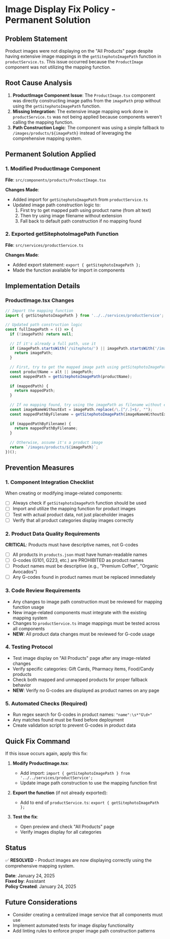 # Image Display Fix Policy - Permanent Solution

## Problem Statement
Product images were not displaying on the "All Products" page despite having extensive image mappings in the `getSitephotoImagePath` function in `productService.ts`. This issue occurred because the `ProductImage` component was not utilizing the mapping function.

## Root Cause Analysis
1. **ProductImage Component Issue**: The `ProductImage.tsx` component was directly constructing image paths from the `imagePath` prop without using the `getSitephotoImagePath` function.
2. **Missing Integration**: The extensive image mapping work done in `productService.ts` was not being applied because components weren't calling the mapping function.
3. **Path Construction Logic**: The component was using a simple fallback to `/images/products/${imagePath}` instead of leveraging the comprehensive mapping system.

## Permanent Solution Applied

### 1. Modified ProductImage Component
**File**: `src/components/products/ProductImage.tsx`

**Changes Made**:
- Added import for `getSitephotoImagePath` from `productService.ts`
- Updated image path construction logic to:
  1. First try to get mapped path using product name (from alt text)
  2. Then try using image filename without extension
  3. Fall back to default path construction if no mapping found

### 2. Exported getSitephotoImagePath Function
**File**: `src/services/productService.ts`

**Changes Made**:
- Added export statement: `export { getSitephotoImagePath };`
- Made the function available for import in components

## Implementation Details

### ProductImage.tsx Changes
```typescript
// Import the mapping function
import { getSitephotoImagePath } from '../../services/productService';

// Updated path construction logic
const fullImagePath = (() => {
  if (!imagePath) return null;
  
  // If it's already a full path, use it
  if (imagePath.startsWith('/sitephoto/') || imagePath.startsWith('/images/')) {
    return imagePath;
  }
  
  // First, try to get the mapped image path using getSitephotoImagePath
  const productName = alt || imagePath;
  const mappedPath = getSitephotoImagePath(productName);
  
  if (mappedPath) {
    return mappedPath;
  }
  
  // If no mapping found, try using the imagePath as filename without extension
  const imageNameWithoutExt = imagePath.replace(/\.[^/.]+$/, "");
  const mappedPathByFilename = getSitephotoImagePath(imageNameWithoutExt);
  
  if (mappedPathByFilename) {
    return mappedPathByFilename;
  }
  
  // Otherwise, assume it's a product image
  return `/images/products/${imagePath}`;
})();
```

## Prevention Measures

### 1. Component Integration Checklist
When creating or modifying image-related components:
- [ ] Always check if `getSitephotoImagePath` function should be used
- [ ] Import and utilize the mapping function for product images
- [ ] Test with actual product data, not just placeholder images
- [ ] Verify that all product categories display images correctly

### 2. Product Data Quality Requirements
**CRITICAL**: Products must have descriptive names, not G-codes
- [ ] All products in `products.json` must have human-readable names
- [ ] G-codes (G101, G223, etc.) are PROHIBITED as product names
- [ ] Product names must be descriptive (e.g., "Premium Coffee", "Organic Avocados")
- [ ] Any G-codes found in product names must be replaced immediately

### 3. Code Review Requirements
- Any changes to image path construction must be reviewed for mapping function usage
- New image-related components must integrate with the existing mapping system
- Changes to `productService.ts` image mappings must be tested across all components
- **NEW**: All product data changes must be reviewed for G-code usage

### 4. Testing Protocol
- Test image display on "All Products" page after any image-related changes
- Verify specific categories: Gift Cards, Pharmacy items, Food/Candy products
- Check both mapped and unmapped products for proper fallback behavior
- **NEW**: Verify no G-codes are displayed as product names on any page

### 5. Automated Checks (Required)
- Run regex search for G-codes in product names: `"name":\s*"G\d+"`
- Any matches found must be fixed before deployment
- Create validation script to prevent G-codes in product data

## Quick Fix Command
If this issue occurs again, apply this fix:

1. **Modify ProductImage.tsx**:
   - Add import: `import { getSitephotoImagePath } from '../../services/productService';`
   - Update image path construction to use the mapping function first

2. **Export the function** (if not already exported):
   - Add to end of `productService.ts`: `export { getSitephotoImagePath };`

3. **Test the fix**:
   - Open preview and check "All Products" page
   - Verify images display for all categories

## Status
✅ **RESOLVED** - Product images are now displaying correctly using the comprehensive mapping system.

**Date**: January 24, 2025  
**Fixed by**: Assistant  
**Policy Created**: January 24, 2025

## Future Considerations
- Consider creating a centralized image service that all components must use
- Implement automated tests for image display functionality
- Add linting rules to enforce proper image path construction patterns